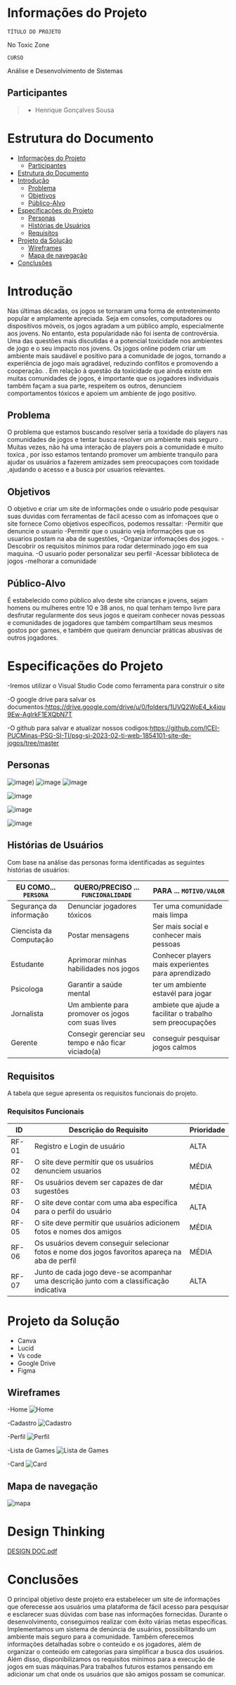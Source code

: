# Informações do Projeto
`TÍTULO DO PROJETO`  

No Toxic Zone

`CURSO` 

Análise e Desenvolvimento de Sistemas

## Participantes


> - Henrique Gonçalves Sousa


# Estrutura do Documento

- [Informações do Projeto](#informações-do-projeto)
  - [Participantes](#participantes)
- [Estrutura do Documento](#estrutura-do-documento)
- [Introdução](#introdução)
  - [Problema](#problema)
  - [Objetivos](#objetivos)
  - [Público-Alvo](#público-alvo)
- [Especificações do Projeto](#especificações-do-projeto)
  - [Personas](#personas)
  - [Histórias de Usuários](#histórias-de-usuários)
  - [Requisitos](#requisitos)
- [Projeto da Solução](#projeto-da-solução)
  - [Wireframes](#wireframes)
  - [Mapa de navegação](#mapa-de-navegação)
- [Conclusões](#avaliação-da-aplicação)
  
# Introdução

Nas últimas décadas, os jogos se tornaram uma forma de entretenimento popular e amplamente apreciada. Seja em consoles, computadores ou dispositivos móveis, os jogos agradam a um público amplo, especialmente aos jovens. No entanto, esta popularidade não foi isenta de controvérsia. Uma das questões mais discutidas é a potencial toxicidade nos ambientes de jogo e o seu impacto nos jovens. Os jogos online podem criar um ambiente mais saudável e positivo para a comunidade de jogos, tornando a experiência de jogo mais agradável, reduzindo conflitos e promovendo a cooperação. . Em relação à questão da toxicidade que ainda existe em muitas comunidades de jogos, é importante que os jogadores individuais também façam a sua parte, respeitem os outros, denunciem comportamentos tóxicos e apoiem um ambiente de jogo positivo.

## Problema

O problema que estamos buscando resolver seria a toxidade do players nas comunidades de jogos  e  tentar  busca resolver um ambiente mais seguro . Muitas vezes, não há uma interação de players pois a comunidade é muito toxica , por isso estamos tentando promover um ambiente tranquilo para ajudar os usuários a fazerem amizades sem preocupaçoes  com toxidade ,ajudando o acesso e a busca por usuarios relevantes.

## Objetivos

O objetivo e criar um site de informações onde o usuário  pode pesquisar suas duvidas com ferramentas de fácil acesso com as infomaçoes que o site fornece
Como objetivos específicos, podemos ressaltar:
-Permitir que denuncie o usuario 
-Permitir que o usuário veja informações que os usuarios postam na aba de sugestões, 
-Organizar infomações dos jogos.
-Descobrir os requisitos mínimos para rodar determinado jogo em sua maquina.
-O usuario poder personalizar seu perfil
-Acessar biblioteca de jogos
-melhorar a comunidade 

## Público-Alvo

É estabelecido como público alvo deste site crianças e jovens, sejam homens ou mulheres entre 10 e 38 anos, no qual tenham tempo livre para desfrutar regularmente dos seus jogos e queiram conhecer novas pessoas e comunidades de jogadores que também compartilham seus mesmos gostos por games, e também que queiram denunciar práticas abusivas de outros jogadores.
 
# Especificações do Projeto

-Iremos utilizar o Visual Studio Code como ferramenta para construir o site

-O google drive para salvar os documentos:https://drive.google.com/drive/u/0/folders/1UVQ2WoE4_k4iqu9Ew-AglrkF1EXQbN7T

-O github para salvar e atualizar nossos codigos:https://github.com/ICEI-PUCMinas-PSG-SI-TI/psg-si-2023-02-ti-web-1854101-site-de-jogos/tree/master

## Personas
![image]([docs/relatorio/images/Gabriel.PNG))
![image]([https://github.com/ICEI-PUCMinas-PSG-SI-TI/psg-si-2023-02-ti-web-1854101-site-de-jogos/assets/129188791/747b3cee-3810-4edd-9a3b-8731cd06d543](https://github.com/ICEI-PUCMinas-PSG-SI-TI/psg-si-2023-02-ti-web-1854101-no-toxic-zone/blob/master/docs/relatorio/images/Isabella.PNG))
![image]([https://github.com/ICEI-PUCMinas-PSG-SI-TI/psg-si-2023-02-ti-web-1854101-site-de-jogos/assets/129188791/747b3cee-3810-4edd-9a3b-8731cd06d543](https://github.com/ICEI-PUCMinas-PSG-SI-TI/psg-si-2023-02-ti-web-1854101-no-toxic-zone/blob/master/docs/relatorio/images/Gabriel.PNG))

![image](https://github.com/ICEI-PUCMinas-PSG-SI-TI/psg-si-2023-02-ti-web-1854101-site-de-jogos/assets/129188791/747b3cee-3810-4edd-9a3b-8731cd06d543)


![image](https://github.com/ICEI-PUCMinas-PSG-SI-TI/psg-si-2023-02-ti-web-1854101-site-de-jogos/assets/129188791/cc5766e0-4382-43f7-8976-c9b50539dc95)


![image](https://github.com/ICEI-PUCMinas-PSG-SI-TI/psg-si-2023-02-ti-web-1854101-site-de-jogos/assets/129188791/1aa8fbba-9bb1-4b45-80d9-20a7782dff03)


 
## Histórias de Usuários

Com base na análise das personas forma identificadas as seguintes histórias de usuários:

|EU COMO... `PERSONA`| QUERO/PRECISO ... `FUNCIONALIDADE` |PARA ... `MOTIVO/VALOR`                 |
|--------------------|------------------------------------|----------------------------------------|
|Segurança da informação  | Denunciar jogadores tóxicos          | Ter uma comunidade mais limpa              |
|Ciencista da Computação      | Postar mensagens               | Ser mais social e conhecer mais pessoas |
|Estudante  | Aprimorar minhas habilidades nos jogos         | Conhecer players mais experientes para aprendizado             |
|Psicologa | Garantir a saúde mental  |                        ter um ambiente estavél para jogar
|Jornalista | Um ambiente para promover os jogos com suas lives |  ambiete que ajude a facilitar o trabalho sem preocupações|
|Gerente | Consegir gerenciar seu tempo e não ficar viciado(a) | conseguir pesquisar  jogos calmos|

## Requisitos

A tabela que segue apresenta os requisitos funcionais do projeto. 

### Requisitos Funcionais

|ID    | Descrição do Requisito  | Prioridade |
|------|-----------------------------------------|----|
|RF-01| Registro e Login de usuário | ALTA | 
|RF-02| O site deve permitir que os usuários denunciem  usuarios   | MÉDIA |
|RF-03| Os usuários devem ser capazes de dar sugestões  | MÉDIA |
|RF-04| O site deve contar com uma aba específica para o perfil do usuário   | ALTA |
|RF-05| O site deve permitir que usuários adicionem fotos e nomes dos amigos  | MÉDIA |
|RF-06| Os usuários devem conseguir selecionar fotos e nome dos jogos favoritos  apareça na aba de perfil  | MÉDIA |
|RF-07| Junto de cada jogo deve-se acompanhar uma descrição junto com a classificação indicativa   | ALTA |



# Projeto da Solução

- Canva
- Lucid
- Vs code
- Google Drive
- Figma

## Wireframes

-Home
![Home](https://github.com/ICEI-PUCMinas-PSG-SI-TI/psg-si-2023-02-ti-web-1854101-site-de-jogos/assets/129188791/2cbaddfa-9acf-4b7b-bbbc-69fac3f9342f)


-Cadastro
![Cadastro](https://github.com/ICEI-PUCMinas-PSG-SI-TI/psg-si-2023-02-ti-web-1854101-site-de-jogos/assets/129188791/09b2bdd4-00cb-44d4-81a3-7938cfbc51ae)


-Perfil
![Perfil](https://github.com/ICEI-PUCMinas-PSG-SI-TI/psg-si-2023-02-ti-web-1854101-site-de-jogos/assets/129188791/e9f73458-6aae-4b83-83f8-6cfe5883d957)


-Lista de Games
![Lista de Games](https://github.com/ICEI-PUCMinas-PSG-SI-TI/psg-si-2023-02-ti-web-1854101-site-de-jogos/assets/129188791/ed4c5342-4f60-4343-8643-c926300b7934)


-Card
![Card](https://github.com/ICEI-PUCMinas-PSG-SI-TI/psg-si-2023-02-ti-web-1854101-site-de-jogos/assets/129188791/a4eef944-982d-4109-b511-bd26e2837b9a)



## Mapa de navegação

![mapa](https://github.com/ICEI-PUCMinas-PSG-SI-TI/psg-si-2023-02-ti-web-1854101-site-de-jogos/assets/129188791/967f5085-6719-48f2-99a6-87bdb22859a0)

# Design Thinking

[DESIGN DOC.pdf](https://github.com/ICEI-PUCMinas-PSG-SI-TI/psg-si-2023-02-ti-web-1854101-site-de-jogos/files/12705789/DESIGN.DOC.pdf)


# Conclusões

O principal objetivo deste projeto era estabelecer um site de informações que oferecesse aos usuários uma plataforma de fácil acesso para pesquisar e esclarecer suas dúvidas com base nas informações fornecidas. Durante o desenvolvimento, conseguimos realizar com êxito várias metas específicas. Implementamos um sistema de denúncia de usuários, possibilitando um ambiente mais seguro para a comunidade. Também oferecemos informações detalhadas sobre o conteúdo e os jogadores, além de organizar o conteúdo em categorias para simplificar a busca dos usuários. Além disso, disponibilizamos os requisitos mínimos para a execução de jogos em suas máquinas.Para trabalhos futuros estamos pensando em adicionar um chat onde os usuários que são amigos possam se comunicar.


